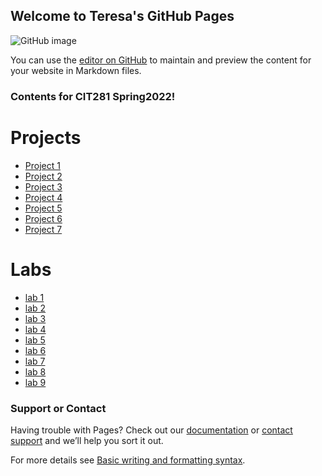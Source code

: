 ## Welcome to Teresa's GitHub Pages
![GitHub image](file:///Users/teresa/Downloads/logo_github_icon_143196.svg)

You can use the [editor on GitHub](https://github.com/routing811/teresat.github.io/edit/main/README.md) to maintain and preview the content for your website in Markdown files.

### Contents for CIT281 Spring2022!

# Projects
* [Project 1](https://uo-cit-routing811.github.io/cit281-p-1/)
* [Project 2](https://uo-cit-routing811.github.io/cit281-p-2/)
* [Project 3](https://uo-cit-routing811.github.io/cit281-p-3/)
* [Project 4](https://uo-cit-routing811.github.io/cit281-p-4/)
* [Project 5](https://uo-cit-routing811.github.io/cit281-p-5/)
* [Project 6](https://uo-cit-routing811.github.io/cit281-p-6/)
* [Project 7](https://uo-cit-routing811.github.io/cit281-p-7/)

# Labs
* [lab 1](https://uo-cit-routing811.github.io/cit281-lab-1/)
* [lab 2](https://uo-cit-routing811.github.io/cit281-lab-2/)
* [lab 3](https://uo-cit-routing811.github.io/cit281-lab-3/)
* [lab 4](https://uo-cit-routing811.github.io/cit281-lab-4/)
* [lab 5](https://uo-cit-routing811.github.io/cit281-lab-5/)
* [lab 6](https://uo-cit-routing811.github.io/cit281-lab-6/)
* [lab 7](https://uo-cit-routing811.github.io/cit281-lab-7/)
* [lab 8](https://uo-cit-routing811.github.io/cit281-lab-8/)
* [lab 9](https://uo-cit-routing811.github.io/cit281-lab-9/)





### Support or Contact

Having trouble with Pages? Check out our [documentation](https://docs.github.com/categories/github-pages-basics/) or [contact support](https://support.github.com/contact) and we’ll help you sort it out.

For more details see [Basic writing and formatting syntax](https://docs.github.com/en/github/writing-on-github/getting-started-with-writing-and-formatting-on-github/basic-writing-and-formatting-syntax).
